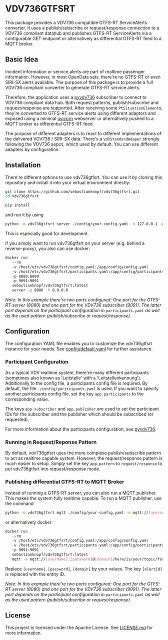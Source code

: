 # VDV736GTFSRT
This package provides a VDV736 compatible GTFS-RT ServiceAlerts converter. It uses a publish/subscribe or request/response connection to a VDV736 compliant datahub and publishes GTFS-RT ServiceAlerts via a configurable GET endpoint or alternatively as differential GTFS-RT feed to a MQTT broker.

## Basic Idea
Incident information or service alerts are part of realtime passenger information. However, in most OpenData sets, there're no GTFS-RT or even SIRI-SX alerts available. The purpose of this package is to provide a full VDV736 compliant converter to generate GTFS-RT service alerts.

Therefore, the application uses a [pyvdv736](https://github.com/sebastianknopf/pyvdv736) subscriber to connect to VDV736 compliant data hub. Both request patterns, publish/subscribe and request/response are supported. After receiving some `PtSituationElement`s, they're converted to GTFS-RT service alerts using different adapters and exposed using a minimal [uvicorn](https://github.com/encode/uvicorn) webserver or alternatively pushed to a MQTT broker as differential GTFS-RT feed.

The purpose of different adapters is to react to different implementations of the delivered VDV736 / SIRI-SX data. There's a `VdvStandardAdaper` strongly following the VDV736 sepcs, which used by default. You can use different adapters by configuration.

## Installation
There're different options to use vdv736gtfsrt. You can use it by cloning this repository and install it into your virtual environment directly:
```bash
git clone https://github.com/sebastianknopf/vdv736gtfsrt.git
cd vdv736gtfsrt

pip install .
```
and run it by using
```bash
python -m vdv736gtfsrt server ./config/your-config.yaml -h 127.0.0.1 -p 8080
```
This is especially good for development.

If you simply want to run vdv736gtfsrt on your server (e.g. behind a reverse-proxy), you also can use docker:

```bash
docker run 
   --rm
   -v /host/etc/vdv736gtfsrt/config.yaml:/app/config/config.yaml
   -v /host/etc/vdv736gtfsrt/participants.yaml:/app/config/participants.yaml
   -p 8080:8080
   -p 9091:9091
   sebastianknopf/vdv736gtfsrt:latest
   server -p 8080 -h 0.0.0.0
```

_Note: In this example there're two ports configured: One port for the GTFS-RT server (8080) and one port for the VDV736 subscriber (9091). The latter port depends on
the participant configuration in `participants.yaml` as well as the used pattern (publish/subscribe or request/response)._

## Configuration
The configuration YAML file enables you to customize the vdv736gtfsrt instance for your needs. See [config/default.yaml](./config/default.yaml) for further assistance.

### Participant Configuration
As a typical VDV realtime system, there're many different participants (sometimes also known as 'Leitstelle' with a 'Leitstellenkennung'). Additionally to the config file, a participants config file is required. By default, the file `./config/participants.yaml` is used. If you want to specify another participants config file, set the key `app.participants` to the corresponding value.

The keys `app.subscriber` and `app.publisher` are used to set the participant IDs for the subscriber and the publisher which should be subscribed (or requested).

For more information about the participants configuration, see [pyvdv736](https://github.com/sebastianknopf/pyvdv736).

### Running in Request/Reponse Pattern
By default, vdv736gtfsrt uses the more complexe publish/subscribe pattern to act as realtime capable system. However, the request/response pattern is much easier to setup. Simply set the key `app.pattern` to `request/response` to put vdv736gtfsrt into request/response mode.

### Publishing differential GTFS-RT to MQTT Broker
Instead of running a GTFS-RT server, you can also run a MQTT publisher. This makes the system fully realtime capable. To run a MQTT publisher, use the command

```bash
python -m vdv736gtfsrt mqtt ./config/your-config.yaml -m mqtt://[username]:[password]@[domain]/here/is/your/topic/for/alert/[alertId]
```

or alternatively docker

```bash
docker run 
   --rm
   -v /host/etc/vdv736gtfsrt/config.yaml:/app/config/config.yaml
   -v /host/etc/vdv736gtfsrt/participants.yaml:/app/config/participants.yaml
   -p 9091:9091
   sebastianknopf/vdv736gtfsrt:latest
   mqtt -m mqtt://[username]:[password]@[domain]/here/is/your/topic/for/alert/[alertId]
```

Replace `[username]`, `[password]`, `[domain]` by your values. The key `[alertId]` is replaced with the entity ID.

_Note: In this example there're two ports configured: One port for the GTFS-RT server (8080) and one port for the VDV736 subscriber (9091). The latter port depends on
the participant configuration in `participants.yaml` as well as the used pattern (publish/subscribe or request/response)._

## License
This project is licensed under the Apache License. See [LICENSE.md](LICENSE.md) for more information.